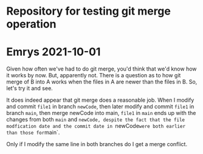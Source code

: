 # Repository for testing git merge operation
# Emrys 2021-10-01

Given how often we've had to do git merge, you'd think that we'd know how it works by now. But, apparently not.
There is a question as to how git merge of B into A works when the files in A are newer than the files in B.
So, let's try it and see.

It does indeed appear that git merge does a reasonable job. When I modify and commit `file1` in branch `newCode`,
then later modify and commit `file1` in branch `main`, then merge newCode into main,
`file1` in `main` ends up with the changes from both `main` and `newCode, despite the fact that the file
modfication date and the commit date in `newCode` were both earlier than those for `main`.

Only if I modify the same line in  both branches do I get a merge conflict.
